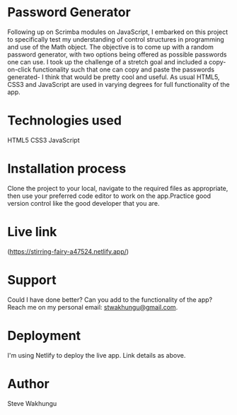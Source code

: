 # Password Generator
Following up on Scrimba modules on JavaScript, I embarked on this project to specifically test my understanding of control structures in programming and use of the Math object. The objective is to come up with a random password generator, with two options being offered as possible passwords one can use. I took up the challenge of a stretch goal and included a copy-on-click functionality such that one can copy and paste the passwords generated- I think that would be pretty cool and useful. As usual HTML5, CSS3 and JavaScript are used in varying degrees for full functionality of the app.

# Technologies used
HTML5
CSS3
JavaScript

# Installation process
Clone the project to your local, navigate to the required files as appropriate, then use your preferred code editor to work on the app.Practice good version control like the good developer that you are.

# Live link
(https://stirring-fairy-a47524.netlify.app/)

# Support
Could I have done better? Can you add to the functionality of the app? Reach me on my personal email: stwakhungu@gmail.com.

# Deployment
I'm using Netlify to deploy the live app. Link details as above. 

# Author
Steve Wakhungu